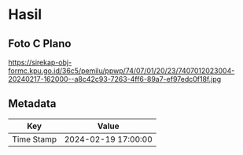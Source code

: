 # Hasil

## Foto C Plano

https://sirekap-obj-formc.kpu.go.id/36c5/pemilu/ppwp/74/07/01/20/23/7407012023004-20240217-162000--a8c42c93-7263-4ff6-89a7-ef97edc0f18f.jpg


## Metadata

| Key        | Value               |
| ---------- | ------------------- |
| Time Stamp | 2024-02-19 17:00:00 |




